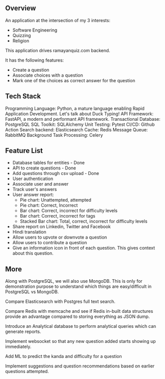 ## Overview

An application at the intersection of my 3 interests:
- Software Engineering
- Quizzing
- Religion

This application drives ramayanquiz.com backend.

It has the following features:
- Create a question
- Associate choices with a question
- Mark one of the choices as correct answer for the question

## Tech Stack

Programming Language: Python, a mature language enabling Rapid Application Development. Let's talk about Duck Typing!
API Framework: FastAPI, a modern and performant API framework.
Transactional Database: PostgreSQL
SQL Toolkit: SQLAlchemy
Unit Testing: Pytest
CI/CD: Github Action
Search backend: Elasticsearch
Cache: Redis
Message Queue: RabbitMQ
Background Task Processing: Celery

## Feature List
- Database tables for entities - Done
- API to create questions - Done
- Add questions through csv upload - Done
- User authentication
- Associate user and answer
- Track user's answers
- User answer report:
  - Pie chart: Unattempted, attempted
  - Pie chart: Correct, Incorrect
  - Bar chart: Correct, incorrect for difficulty levels
  - Bar chart: Correct, incorrect for tags
  - Stacked Bar chart: Total, correct, incorrect for difficulty levels
- Share report on Linkedin, Twitter and Facebook
- Hindi translation
- Allow users to upvote or downvote a question
- Allow users to contribute a question
- Give an information icon in front of each question. This gives context about this question.

## More
Along with PostgreSQL, we will also use MongoDB. This is only for demonstration purpose to understand which things are easy/difficult in PostgreSQL vs MongoDB.

Compare Elasticsearch with Postgres full text search.

Compare Redis with memcache and see if Redis in-built data structures provide an advantage compared to storing everything as JSON dump.

Introduce an Analytical database to perform analytical queries which can generate reports.

Implement websocket so that any new question added starts showing up immediately.

Add ML to predict the kanda and difficulty for a question

Implement suggestions and question recommendations based on earlier questions attempted.